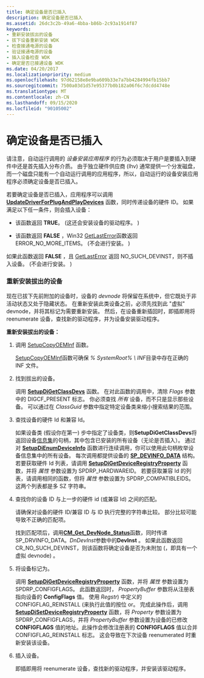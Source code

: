 ```yaml
---
title: 确定设备是否已插入
description: 确定设备是否已插入
ms.assetid: 26dc3c2b-49a6-4bba-b86b-2c93a1914f87
keywords:
- 重新安装拔出的设备
- 拔下设备重新安装 WDK
- 检查接通电源的设备
- 验证接通电源的设备
- 插入设备检查 WDK
- 确定是否已接通设备 WDK
ms.date: 04/20/2017
ms.localizationpriority: medium
ms.openlocfilehash: 97d62158e8e9ba609b33e7a7bb4284994fb15bb7
ms.sourcegitcommit: 7500a03d1d57e95377b0b182a06f6c7dcdd4748e
ms.translationtype: MT
ms.contentlocale: zh-CN
ms.lasthandoff: 09/15/2020
ms.locfileid: "90105002"
---
```

# <a name="determining-whether-a-device-is-plugged-in"></a>确定设备是否已插入


请注意，自动运行调用的 *设备安装应用程序* 的行为必须取决于用户是要插入到硬件中还是首先插入分布介质。 由于独立硬件供应商 (Ihv) 通常提供一个分发磁盘，而一个磁盘只能有一个自动运行调用的应用程序，所以，自动运行的设备安装应用程序必须确定设备是否已插入。

若要确定设备是否已插入，应用程序可以调用 [**UpdateDriverForPlugAndPlayDevices**](/windows/desktop/api/newdev/nf-newdev-updatedriverforplugandplaydevicesa) 函数，同时传递设备的硬件 ID。 如果满足以下任一条件，则会插入设备：

-   该函数返回 **TRUE**。  (这还会安装设备的驱动程序。 ) 

-   该函数返回 **FALSE** ，Win32 [GetLastError](https://go.microsoft.com/fwlink/p/?linkid=169416)函数返回 ERROR_NO_MORE_ITEMS。  (不会进行安装。 ) 

如果此函数返回 **FALSE** ，且 [GetLastError](https://go.microsoft.com/fwlink/p/?linkid=169416) 返回 NO_SUCH_DEVINST，则不插入设备。  (不会进行安装。 ) 

### <a name="reinstalling-an-unplugged-device"></a>重新安装拔出的设备

现在已拔下先前附加的设备时，设备的 *devnode* 将保留在系统中，但它既处于非活动状态又处于隐藏状态。 在重新安装此类设备之前，必须先找到此 "虚拟" devnode，并将其标记为需要重新安装。 然后，在设备重新插回时，即插即用将 reenumerate 设备，查找新的驱动程序，并为设备安装驱动程序。

**重新安装拔出的设备：**

1.  调用 [SetupCopyOEMInf](https://go.microsoft.com/fwlink/p/?linkid=98735) 函数。

    [SetupCopyOEMInf](https://go.microsoft.com/fwlink/p/?linkid=194252)函数可确保 *% SystemRoot% \\ INF*目录中存在正确的 INF 文件。

2.  找到拔出的设备。

    调用 [**SetupDiGetClassDevs**](/windows/desktop/api/setupapi/nf-setupapi-setupdigetclassdevsw) 函数。 在对此函数的调用中，清除 *Flags* 参数中的 DIGCF_PRESENT 标志。 你必须查找 *所有* 设备，而不只是显示那些设备。 可以通过在 *ClassGuid* 参数中指定特定设备类来缩小搜索结果的范围。

3.  查找设备的硬件 Id 和兼容 Id。

    如果设备类 (假设你在第一) 步中指定了设备类，则**SetupDiGetClassDevs**将返回设备[信息集](device-information-sets.md)的句柄，其中包含已安装的所有设备（无论是否插入）。 通过对 [**SetupDiEnumDeviceInfo**](/windows/desktop/api/setupapi/nf-setupapi-setupdienumdeviceinfo) 函数进行连续调用，你可以使用此句柄枚举设备信息集中的所有设备。 每次调用都提供设备的 [**SP_DEVINFO_DATA**](/windows/win32/api/setupapi/ns-setupapi-sp_devinfo_data) 结构。 若要获取硬件 Id 列表，请调用 [**SetupDiGetDeviceRegistryProperty**](/windows/desktop/api/setupapi/nf-setupapi-setupdigetdeviceregistrypropertya) 函数，并将 *属性* 参数设置为 SPDRP_HARDWAREID。 若要获取兼容 Id 的列表，请调用相同的函数，但将 *属性* 参数设置为 SPDRP_COMPATIBLEIDS。 这两个列表都是多 SZ 字符串。

4.  查找你的设备 ID 与上一步的硬件 id (或兼容 Id) 之间的匹配。

    请确保对设备的硬件 ID/兼容 ID 与 ID 执行完整的字符串比较。 部分比较可能导致不正确的匹配项。

    找到匹配项后，调用[**CM_Get_DevNode_Status**](/windows/desktop/api/cfgmgr32/nf-cfgmgr32-cm_get_devnode_status)函数，同时传递 SP_DRVINFO_DATA。*DnDevInst*参数中的**DevInst** 。 如果此函数返回 CR_NO_SUCH_DEVINST，则该函数将确定设备是否为未附加 (，即具有一个虚拟 devnode) 。

5.  将设备标记为。

    调用 [**SetupDiGetDeviceRegistryProperty**](/windows/desktop/api/setupapi/nf-setupapi-setupdigetdeviceregistrypropertya) 函数，并将 *属性* 参数设置为 SPDRP_CONFIGFLAGS。 此函数返回时， *PropertyBuffer* 参数将从注册表指向设备的 **ConfigFlags** 值。 使用 *Regstr*) 中定义的 CONFIGFLAG_REINSTALL (来执行此值的按位 or。 完成此操作后，调用 [**SetupDiSetDeviceRegistryProperty**](/windows/desktop/api/setupapi/nf-setupapi-setupdisetdeviceregistrypropertya) 函数，将 *Property* 参数设置为 SPDRP_CONFIGFLAGS，并将 *PropertyBuffer* 参数设置为设备的已修改 **CONFIGFLAGS** 值的地址。此操作会修改注册表的 **CONFIGFLAGS** 值以合并 CONFIGFLAG_REINSTALL 标志。 这会导致在下次设备 reenumerated 时重新安装该设备。

6.  插入设备。

    即插即用将 reenumerate 设备，查找新的驱动程序，并安装该驱动程序。

 


